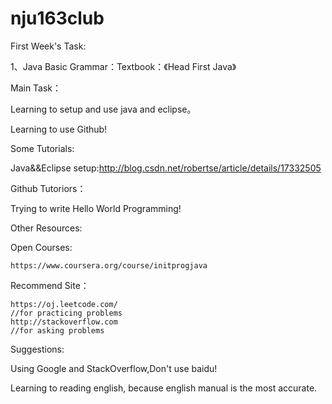 nju163club
==========
First Week's Task:

  1、Java Basic Grammar：Textbook：《Head First Java》

Main Task：

  Learning to setup and use java and eclipse。

  Learning to use Github!

Some Tutorials:

  Java&&Eclipse setup:http://blog.csdn.net/robertse/article/details/17332505

Github Tutoriors：

  Trying to write Hello World Programming!

Other Resources:

  Open Courses:

    https://www.coursera.org/course/initprogjava

  Recommend Site：

    https://oj.leetcode.com/ 
    //for practicing problems
    http://stackoverflow.com 
    //for asking problems

Suggestions:

  Using Google and StackOverflow,Don't use baidu!

  Learning to reading english, because english manual is the most accurate.

